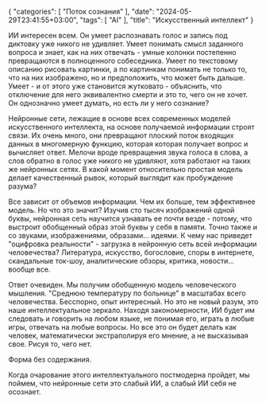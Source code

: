 {
   "categories": [
      "Поток сознания"
   ],
   "date": "2024-05-29T23:41:55+03:00",
   "tags": [
      "AI"
   ],
   "title": "Искусcтвенный интеллект"
}

ИИ интересен всем. Он умеет распознавать голос и запись под диктовку уже никого не удивляет. Умеет понимать смысл заданного вопроса и знает, как на них отвечать - умные колонки постепенно превращаются в полноценного собеседника. Умеет по текстовому описанию рисовать картинки, а по картинкам понимать не только то, что на них изображено, но и предположить, что может быть дальше. Умеет - и от этого уже становится жутковато - объяснить, что отключение для него эквивалентно смерти и это то, чего он не хочет. Он однозначно умеет думать, но есть ли у него сознание?

Нейронные сети, лежащие в основе всех современных моделей искусственного интеллекта, на основе получаемой информации строят связи. Их очень много, они превращают плоский поток входящих данных в многомерную функцию, которая которая получает вопрос и вычисляет ответ. Мелочи вроде превращения звука голоса в слова, а слов обратно в голос уже никого не удивляют, хотя работают на таких же нейронных сетях. В какой момент относительно простая модель делает качественный рывок, который выглядит как пробуждение разума?

Все зависит от объемов информации. Чем их больше, тем эффективнее модель. Но что это значит? Изучив сто тысяч изображений одной буквы, нейронная сеть научится узнавать ее почти везде - потому, что выстроит обобщенный образ этой буквы у себя в памяти. Точно также и со звуками, изображениями, образами... идеями. К чему нас приведет "оцифровка реальности" - загрузка в нейронную сеть всей информации человечества? Литература, искусство, богословие, споры в интернете, скандальные ток-шоу, аналитические обзоры, критика, новости... вообще все. 

Ответ очевиден. Мы получим обобщенную модель человеческого мышления. "Среднюю температуру по больнице" в масштабах всего человечества. Бесспорно, опыт интересный. Но это не новый разум, это наше интеллектуальное зеркало. Находя закономерности, ИИ будет им следовать и говорить на любом языке, не понимая его, играть в любые игры, отвечать на любые вопросы. Но все это он будет делать как человек, математически экстраполируя его мнение, а не высказывая свое. Рисуя то, чего нет.

Форма без содержания.

Когда очарование этого интеллектуального постмодерна пройдет, мы поймем, что нейронные сети это слабый ИИ, а слабый ИИ себя не осознает.